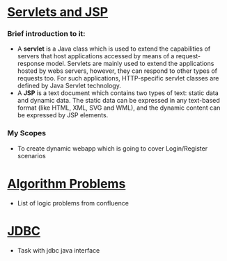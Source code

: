# [Servlets and JSP](Servlets_demo)
### Brief introduction to it:
 - A **servlet** is a Java class which is used to extend the capabilities of servers that host applications accessed by means of a request-response model. Servlets are mainly used to extend the applications hosted by webs servers, however, they can respond to other types of requests too. For such applications, HTTP-specific servlet classes are defined by Java Servlet technology.
 - A **JSP** is a text document which contains two types of text: static data and dynamic data. The static data can be expressed in any text-based format (like HTML, XML, SVG and WML), and the dynamic content can be expressed by JSP elements.

### My Scopes
 - To create dynamic webapp which is going to cover Login/Register scenarios
 
# [Algorithm Problems](algorithm_problems/src)
 - List of logic problems from confluence
 
# [JDBC](jdbc_demo)
 - Task with jdbc java interface